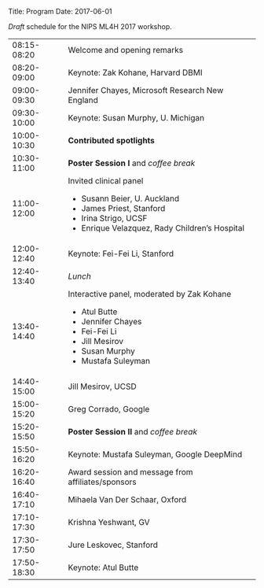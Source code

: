 Title: Program
Date: 2017-06-01


*Draft* schedule for the NIPS ML4H 2017 workshop.


<div class="table-responsive">
  <table class="table table-bordered">
    <tbody>
        <tr>
            <td>08:15-08:20</td>
            <td>Welcome and opening remarks</td>
        </tr>
        <tr>
            <td>08:20-09:00</td>
            <td>Keynote: Zak Kohane, Harvard DBMI</td>
        </tr>
        <tr>
            <td>09:00-09:30</td>
            <td>Jennifer Chayes, Microsoft Research New England</td>
        </tr>
        <tr>
            <td>09:30-10:00</td>
            <td>Keynote: Susan Murphy, U. Michigan</td>
        </tr>
        <tr>
            <td>10:00-10:30</td>
            <td><strong>Contributed spotlights</strong>
            </td>
        </tr>
        <tr>
            <td>10:30-11:00</td>
            <td>
                <strong>Poster Session I</strong> and <i>coffee break</i>
            </td>
        </tr>
        <tr>
            <td>11:00-12:00</td>
            <td>Invited clinical panel
              <ul>
                <li>Susann Beier, U. Auckland</li>
                <li>James Priest, Stanford</li>
                <li>Irina Strigo, UCSF</li>
                <li>Enrique Velazquez, Rady Children’s Hospital</li>
              </ul>     
            </td>
        </tr>
        <tr>
            <td>12:00-12:40</td>
            <td>Keynote: Fei-Fei Li, Stanford
            </td>
        </tr>
        <tr>
            <td>12:40-13:40</td>
            <td><i>Lunch</i>
            </td>
        </tr>
        <tr>
            <td>13:40-14:40</td>
            <td>Interactive panel, moderated by Zak Kohane 
              <ul>
                <li>Atul Butte</li>
                <li>Jennifer Chayes</li>
                <li>Fei-Fei Li</li>
                <li>Jill Mesirov</li>
                <li>Susan Murphy</li>
                <li>Mustafa Suleyman</li>
              </ul>     
            </td>
        </tr>
        <tr>
            <td>14:40-15:00</td>
            <td>Jill Mesirov, UCSD
            </td>
        </tr>
        <tr>
            <td>15:00-15:20</td>
            <td>Greg Corrado, Google
            </td>
        </tr>
        <tr>
            <td>15:20-15:50</td>
            <td>
                <strong>Poster Session II</strong>
                and <i>coffee break</i>
            </td>
        </tr>
        <tr>
            <td>15:50-16:20</td>
            <td>Keynote: Mustafa Suleyman, Google DeepMind
            </td>
        </tr>
        <tr>
            <td>16:20-16:40</td>
            <td>Award session and message from affiliates/sponsors
            </td>
        </tr>
        <tr>
            <td>16:40-17:10</td>
            <td>
                Mihaela Van Der Schaar, Oxford
            </td>
        </tr>
        <tr>
            <td>17:10-17:30</td>
            <td>
                Krishna Yeshwant, GV
            </td>
        </tr>
        <tr>
            <td>17:30-17:50</td>
            <td>
                Jure Leskovec, Stanford
            </td>
        </tr>
        <tr>
            <td>17:50-18:30</td>
            <td>
                Keynote: Atul Butte
            </td>
        </tr>
    </tbody>
    </table>
</div>
